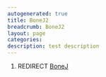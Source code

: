 ```yaml
---
autogenerated: true
title: BoneJ2
breadcrumb: BoneJ2
layout: page
categories: 
description: test description
---
```


1.  REDIRECT [BoneJ](BoneJ )
